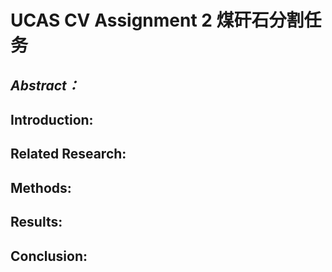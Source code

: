 # UCAS CV Assignment 2 煤矸石分割任务

## *Abstract：*

## **Introduction:**

## **Related Research:**

## **Methods:**


## **Results:**


## **Conclusion:**